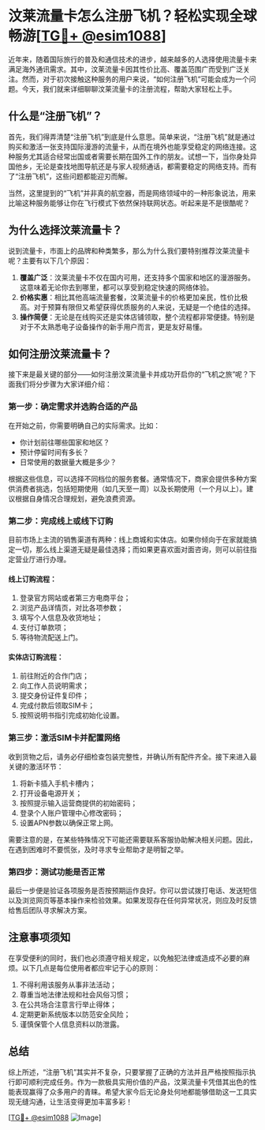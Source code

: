 # 汶莱流量卡怎么注册飞机？轻松实现全球畅游[[TG💪+ @esim1088](https://t.me/s/esim1088)]

近年来，随着国际旅行的普及和通信技术的进步，越来越多的人选择使用流量卡来满足海外通讯需求。其中，汶莱流量卡因其性价比高、覆盖范围广而受到广泛关注。然而，对于初次接触这种服务的用户来说，“如何注册飞机”可能会成为一个问题。今天，我们就来详细聊聊汶莱流量卡的注册流程，帮助大家轻松上手。

## 什么是“注册飞机”？

首先，我们得弄清楚“注册飞机”到底是什么意思。简单来说，“注册飞机”就是通过购买和激活一张支持国际漫游的流量卡，从而在境外也能享受稳定的网络连接。这种服务尤其适合经常出国或者需要长期在国外工作的朋友。试想一下，当你身处异国他乡，无论是查找地图导航还是与家人视频通话，都需要稳定的网络支持。而有了“注册飞机”，这些问题都能迎刃而解。

当然，这里提到的“飞机”并非真的航空器，而是网络领域中的一种形象说法，用来比喻这种服务能够让你在飞行模式下依然保持联网状态。听起来是不是很酷呢？

## 为什么选择汶莱流量卡？

说到流量卡，市面上的品牌和种类繁多，那么为什么我们要特别推荐汶莱流量卡呢？主要有以下几个原因：

1. **覆盖广泛**：汶莱流量卡不仅在国内可用，还支持多个国家和地区的漫游服务。这意味着无论你去到哪里，都可以享受到稳定快速的网络体验。
2. **价格实惠**：相比其他高端流量套餐，汶莱流量卡的价格更加亲民，性价比极高。对于预算有限但又希望获得优质服务的人来说，无疑是一个绝佳的选择。
3. **操作简便**：无论是在线购买还是实体店铺领取，整个流程都非常便捷。特别是对于不太熟悉电子设备操作的新手用户而言，更是友好易懂。

## 如何注册汶莱流量卡？

接下来是最关键的部分——如何注册汶莱流量卡并成功开启你的“飞机之旅”呢？下面我们将分步骤为大家详细介绍：

### 第一步：确定需求并选购合适的产品

在开始之前，你需要明确自己的实际需求。比如：
- 你计划前往哪些国家和地区？
- 预计停留时间有多长？
- 日常使用的数据量大概是多少？

根据这些信息，可以选择不同档位的服务套餐。通常情况下，商家会提供多种方案供消费者挑选，包括短期使用（如几天至一周）以及长期使用（一个月以上）。建议根据自身情况合理规划，避免浪费资源。

### 第二步：完成线上或线下订购

目前市场上主流的销售渠道有两种：线上商城和实体店。如果你倾向于在家就能搞定一切，那么线上渠道无疑是最佳选择；而如果更喜欢面对面咨询，则可以前往指定营业厅进行办理。

#### 线上订购流程：
1. 登录官方网站或者第三方电商平台；
2. 浏览产品详情页，对比各项参数；
3. 填写个人信息及收货地址；
4. 支付订单款项；
5. 等待物流配送上门。

#### 实体店订购流程：
1. 前往附近的合作门店；
2. 向工作人员说明需求；
3. 提交身份证件复印件；
4. 完成付款后领取SIM卡；
5. 按照说明书指引完成初始化设置。

### 第三步：激活SIM卡并配置网络

收到货物之后，请务必仔细检查包装完整性，并确认所有配件齐全。接下来进入最关键的激活环节：

1. 将新卡插入手机卡槽内；
2. 打开设备电源开关；
3. 按照提示输入运营商提供的初始密码；
4. 登录个人账户管理中心修改密码；
5. 设置APN参数以确保正常上网。

需要注意的是，在某些特殊情况下可能还需要联系客服协助解决相关问题。因此，在遇到困难时不要慌张，及时寻求专业帮助才是明智之举。

### 第四步：测试功能是否正常

最后一步便是验证各项服务是否按预期运作良好。你可以尝试拨打电话、发送短信以及浏览网页等基本操作来检验效果。如果发现存在任何异常状况，则应及时反馈给售后团队寻求解决方案。

## 注意事项须知

在享受便利的同时，我们也必须遵守相关规定，以免触犯法律或造成不必要的麻烦。以下几点是每位使用者都应牢记于心的原则：

1. 不得利用该服务从事非法活动；
2. 尊重当地法律法规和社会风俗习惯；
3. 在公共场合注意言行举止得体；
4. 定期更新系统版本以防范安全风险；
5. 谨慎保管个人信息资料以防泄露。

## 总结

综上所述，“注册飞机”其实并不复杂，只要掌握了正确的方法并且严格按照指示执行即可顺利完成任务。作为一款极具实用价值的产品，汶莱流量卡凭借其出色的性能表现赢得了众多用户的青睐。希望大家今后无论身处何地都能够借助这一工具实现无缝沟通，让生活变得更加丰富多彩！

[[TG💪+ @esim1088](https://t.me/s/esim1088) ![Image](https://i.postimg.cc/4NQfJmqS/Snipaste-2025-05-13-00-14-12.png)]